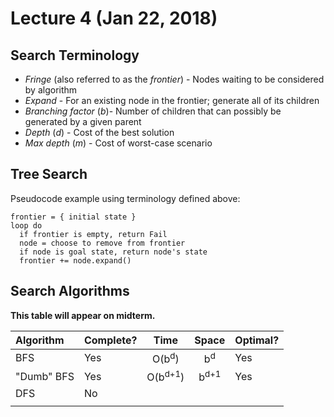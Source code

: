 # Lecture 4 (Jan 22, 2018)
## Search Terminology 
* *Fringe* (also referred to as the *frontier*) - Nodes waiting to be considered by algorithm
* *Expand* - For an existing node in the frontier; generate all of its children
* *Branching factor* (*b*)- Number of children that can possibly be generated by a given parent
* *Depth* (*d*) - Cost of the best solution
* *Max depth* (*m*) - Cost of worst-case scenario
## Tree Search
Pseudocode example using terminology defined above:
```
frontier = { initial state }
loop do
  if frontier is empty, return Fail
  node = choose to remove from frontier
  if node is goal state, return node's state
  frontier += node.expand()
```
## Search Algorithms
**This table will appear on midterm.**

|  Algorithm | Complete? |         Time        |       Space      | Optimal? |
|:-----------|:----------|:-------------------:|:----------------:|:---------|
| BFS        | Yes       | O(b<sup>d</sup>)    | b<sup>d</sup>    | Yes      |
| "Dumb" BFS | Yes       | O(b<sup>d+1</sup>)  | b<sup>d+1</sup>  | Yes      |
| DFS        | No        |                     |                  |          |
|            |           |                     |                  |          |
